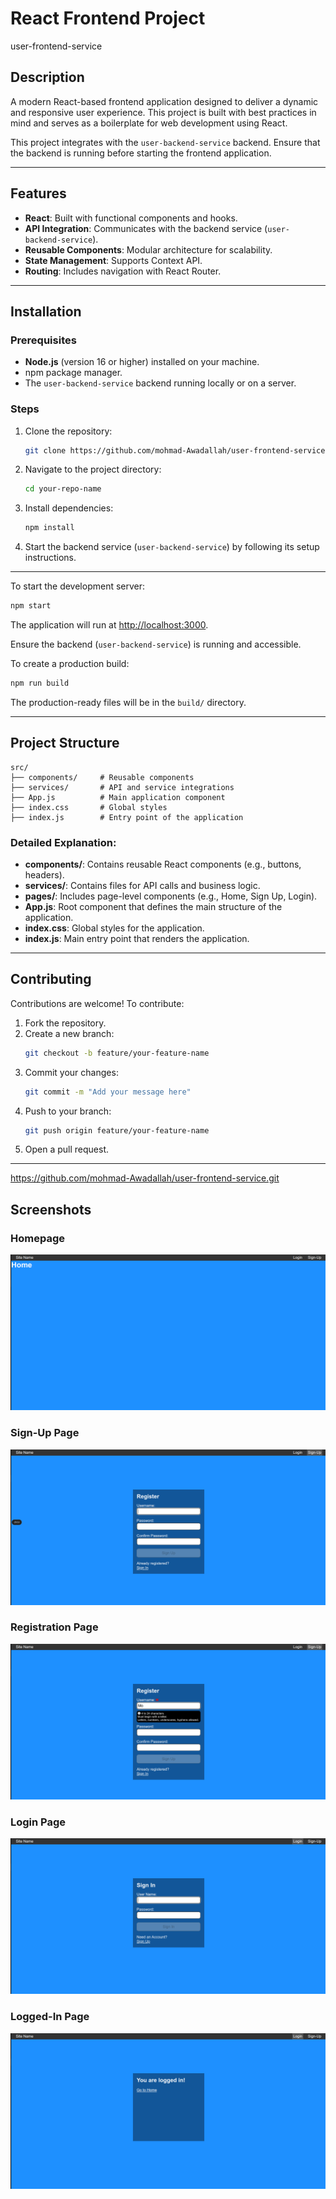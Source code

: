
# React Frontend Project
user-frontend-service

## Description

A modern React-based frontend application designed to deliver a dynamic and responsive user experience. This project is built with best practices in mind and serves as a boilerplate for web development using React.

This project integrates with the `user-backend-service` backend. Ensure that the backend is running before starting the frontend application.

---

## Features

- **React**: Built with functional components and hooks.
- **API Integration**: Communicates with the backend service (`user-backend-service`).
- **Reusable Components**: Modular architecture for scalability.
- **State Management**: Supports Context API.
- **Routing**: Includes navigation with React Router.

---



## Installation

### Prerequisites

- **Node.js** (version 16 or higher) installed on your machine.
- npm package manager.
- The `user-backend-service` backend running locally or on a server.

### Steps

1. Clone the repository:
   ```bash
   git clone https://github.com/mohmad-Awadallah/user-frontend-service.git
   ```
2. Navigate to the project directory:
   ```bash
   cd your-repo-name
   ```
3. Install dependencies:
   ```bash
   npm install
   ```

4. Start the backend service (`user-backend-service`) by following its setup instructions.

---



To start the development server:
```bash
npm start
```

The application will run at [http://localhost:3000](http://localhost:3000).

Ensure the backend (`user-backend-service`) is running and accessible.




To create a production build:
```bash
npm run build
```

The production-ready files will be in the `build/` directory.

---

## Project Structure

```
src/
├── components/     # Reusable components
├── services/       # API and service integrations
├── App.js          # Main application component
├── index.css       # Global styles
├── index.js        # Entry point of the application
```

### Detailed Explanation:

- **components/**: Contains reusable React components (e.g., buttons, headers).
- **services/**: Contains files for API calls and business logic.
- **pages/**: Includes page-level components (e.g., Home, Sign Up, Login).
- **App.js**: Root component that defines the main structure of the application.
- **index.css**: Global styles for the application.
- **index.js**: Main entry point that renders the application.

---

## Contributing

Contributions are welcome! To contribute:

1. Fork the repository.
2. Create a new branch:
   ```bash
   git checkout -b feature/your-feature-name
   ```
3. Commit your changes:
   ```bash
   git commit -m "Add your message here"
   ```
4. Push to your branch:
   ```bash
   git push origin feature/your-feature-name
   ```
5. Open a pull request.

---
https://github.com/mohmad-Awadallah/user-frontend-service.git
## Screenshots

### Homepage
![Homepage Screenshot](https://github.com/mohmad-Awadallah/user-frontend-service/blob/master/assets/Screenshot%20from%202024-12-31%2011-55-04.png "Homepage Screenshot")

### Sign-Up Page
![Sign-Up Page Screenshot](https://github.com/mohmad-Awadallah/user-frontend-service/blob/master/assets/Screenshot%20from%202024-12-31%2011-55-56.png)

### Registration Page
![Registration Page Screenshot](https://github.com/mohmad-Awadallah/user-frontend-service/blob/master/assets/Screenshot%20from%202024-12-31%2011-57-25.png)

### Login Page
![Login Page Screenshot](https://github.com/mohmad-Awadallah/user-frontend-service/blob/master/assets/Screenshot%20from%202024-12-31%2011-55-37.png)

### Logged-In Page
![Logged-In Page Screenshot](https://github.com/mohmad-Awadallah/user-frontend-service/blob/master/assets/Screenshot%20from%202024-12-31%2011-59-02.png)

